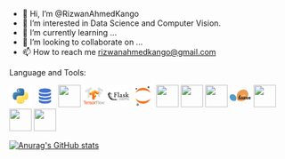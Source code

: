 - 👋 Hi, I’m @RizwanAhmedKango
- 👀 I’m interested in Data Science and Computer Vision.
- 🌱 I’m currently learning ...
- 💞️ I’m looking to collaborate on ...
- 📫 How to reach me rizwanahmedkango@gmail.com

Language and Tools:

<img height="40" width="40" src="https://raw.githubusercontent.com/github/explore/80688e429a7d4ef2fca1e82350fe8e3517d3494d/topics/python/python.png" /> <img height="40" width="40" src="https://raw.githubusercontent.com/github/explore/80688e429a7d4ef2fca1e82350fe8e3517d3494d/topics/sql/sql.png" /> <img height="40" width="40" src="https://icon2.cleanpng.com/20180319/ehw/kisspng-microsoft-excel-logo-microsoft-word-microsoft-offi-excel-png-office-xlsx-icon-5ab06a09a50152.6415810315215109216759.jpg" /> <img height="40" width="40" src="https://raw.githubusercontent.com/github/explore/80688e429a7d4ef2fca1e82350fe8e3517d3494d/topics/tensorflow/tensorflow.png" /> <img height="40" width="40" src="https://raw.githubusercontent.com/github/explore/80688e429a7d4ef2fca1e82350fe8e3517d3494d/topics/flask/flask.png" /> <img height="40" width="40" src="https://raw.githubusercontent.com/github/explore/80688e429a7d4ef2fca1e82350fe8e3517d3494d/topics/jupyter-notebook/jupyter-notebook.png" /> <img height="40" width="40" src="https://d1zx6djv3kb1v7.cloudfront.net/wp-content/media/2020/05/HOW-TO-CODE-IN-PYTHON-USING-SPYDER-6i2tutorials.png" /> <img height="40" width="40" src="https://neuraspike.com/wp-content/uploads/2020/11/thumbnail_numpy_tutorial_logo-neuraspike.png.png" /> <img height="40" width="40" src="https://docs.scipy.org/doc/scipy/_static/logo.svg" /> <img height="40" width="40" src="https://raw.githubusercontent.com/github/explore/80688e429a7d4ef2fca1e82350fe8e3517d3494d/topics/scikit-learn/scikit-learn.png" /> <img height="40" width="40" src="https://numfocus.org/wp-content/uploads/2016/07/pandas-logo-300.png" /> <img height="40" width="40" src="https://upload.wikimedia.org/wikipedia/commons/thumb/a/ae/Keras_logo.svg/1200px-Keras_logo.svg.png" /> <img height="40" width="40" src="https://upload.wikimedia.org/wikipedia/commons/thumb/5/53/OpenCV_Logo_with_text.png/487px-OpenCV_Logo_with_text.png" />


[![Anurag's GitHub stats](https://github-readme-stats.vercel.app/api?username=RizwanAhmedKango)](https://github.com/anuraghazra/github-readme-stats)



<!---
RizwanAhmedKango/RizwanAhmedKango is a ✨ special ✨ repository because its `README.md` (this file) appears on your GitHub profile.
You can click the Preview link to take a look at your changes.
--->

